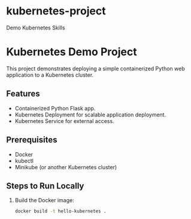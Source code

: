 # kubernetes-project
Demo Kubernetes Skills

# Kubernetes Demo Project

This project demonstrates deploying a simple containerized Python web application to a Kubernetes cluster.

## Features
- Containerized Python Flask app.
- Kubernetes Deployment for scalable application deployment.
- Kubernetes Service for external access.

## Prerequisites
- Docker
- kubectl
- Minikube (or another Kubernetes cluster)

## Steps to Run Locally
1. Build the Docker image:
   ```bash
   docker build -t hello-kubernetes .
